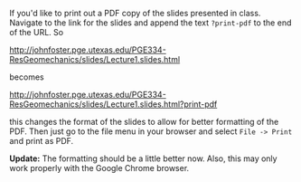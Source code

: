 <!--
.. title: Printing slides as PDF
.. slug: printing-slides-as-pdf
.. date: 2015-01-21 13:18:24 UTC-06:00
.. tags: draft
.. link: 
.. description: 
.. type: text
-->

If you'd like to print out a PDF copy of the slides presented in class.  Navigate to the link for the slides and append the text `?print-pdf` to the end of the URL.  So


<http://johnfoster.pge.utexas.edu/PGE334-ResGeomechanics/slides/Lecture1.slides.html>


becomes


<http://johnfoster.pge.utexas.edu/PGE334-ResGeomechanics/slides/Lecture1.slides.html?print-pdf>


this changes the format of the slides to allow for better formatting of the PDF.  Then just go to the file menu in your browser and select `File -> Print` and print as PDF.

**Update:** The formatting should be a little better now.  Also, this may only work properly with the Google Chrome browser.
